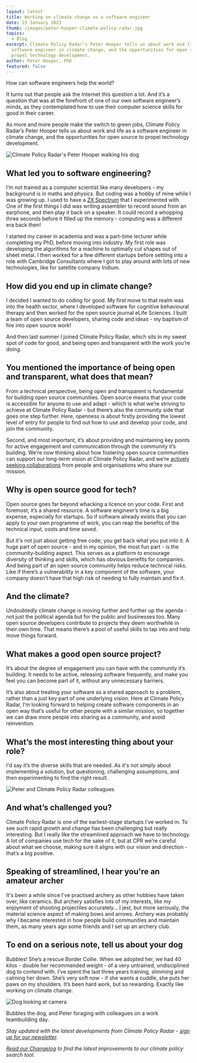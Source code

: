 ```yaml
---
layout: latest
title: Working on climate change as a software engineer
date: 23 January 2023
thumb: /images/peter-hooper-climate-policy-radar.jpg
topics:
  - Blog
excerpt: Climate Policy Radar’s Peter Hooper tells us about work and life as a
  software engineer in climate change, and the opportunities for open source to
  propel technology development.
author: Peter Hooper, PhD
featured: false
---
```

How can software engineers help the world?

It turns out that people ask the Internet this question a lot. And it’s a question that was at the forefront of one of our own software engineer’s minds, as they contemplated how to use their computer science skills for good in their career. 

As more and more people make the switch to green jobs, Climate Policy Radar’s Peter Hooper tells us about work and life as a software engineer in climate change, and the opportunities for open source to propel technology development.

![Climate Policy Radar's Peter Hooper walking his dog](/images/working-on-climate-change-as-a-software-engineer/cpr-s-peter-hooper-and-bubbles.jpg "Peter Hooper walking his dog Bubbles")

## What led you to software engineering?

I’m not trained as a computer scientist like many developers - my background is in maths and physics. But coding was a hobby of mine while I was growing up. I used to have a [ZX Spectrum](http://www.computinghistory.org.uk/det/424/Sinclair-ZX-Spectrum-48k/) that I experimented with. One of the first things I did was writing assembler to record sound from an earphone, and then play it back on a speaker. It could record a whopping three seconds before it filled up the memory - computing was a different era back then!

I started my career in academia and was a part-time lecturer while completing my PhD, before moving into industry. My first role was developing the algorithms for a machine to optimally cut shapes out of sheet metal. I then worked for a few different startups before settling into a role with Cambridge Consultants where I got to play around with lots of new technologies, like for satellite company Iridium.

## How did you end up in climate change?

I decided I wanted to do coding for good. My first move to that realm was into the health sector, where I developed software for cognitive behavioural therapy and then worked for the open source journal eLife Sciences. I built a team of open source developers, sharing code and ideas - my baptism of fire into open source work!

And then last summer I joined Climate Policy Radar, which sits in my sweet spot of code for good, and being open and transparent with the work you’re doing. 

## You mentioned the importance of being open and transparent, what does that mean?

From a technical perspective, being open and transparent is fundamental for building open source communities. Open source means that your code is accessible for anyone to use and adapt - which is what we’re striving to achieve at Climate Policy Radar - but there’s also the community side that goes one step further. Here, openness is about firstly providing the lowest level of entry for people to find out how to use and develop your code, and join the community. 

Second, and most important, it’s about providing and maintaining key points for active engagement and communication through the community it’s building. We’re now thinking about how fostering open source communities can support our long-term vision at Climate Policy Radar, and we’re [actively seeking collaborations](https://climatepolicyradar.org/contact) from people and organisations who share our mission.

## Why is open source good for tech?

Open source goes far beyond whacking a licence on your code. First and foremost, it’s a shared resource. A software engineer’s time is a big expense, especially for startups. So if software already exists that you can apply to your own programme of work, you can reap the benefits of the technical input, costs and time saved. 

But it's not just about getting free code; you get back what you put into it. A huge part of open source - and in my opinion, the most fun part - is the community-building aspect. This serves as a platform to encourage diversity of thinking and skills, which has obvious benefits for companies. And being part of an open source community helps reduce technical risks. Like if there’s a vulnerability in a key component of the software, your company doesn’t have that high risk of needing to fully maintain and fix it.

## And the climate?

Undoubtedly climate change is moving further and further up the agenda - not just the political agenda but for the public and businesses too. Many open source developers contribute to projects they deem worthwhile in their own time. That means there’s a pool of useful skills to tap into and help move things forward. 

## What makes a good open source project?

It’s about the degree of engagement you can have with the community it’s building. It needs to be active, releasing software frequently, and make you feel you can become part of it, without any unnecessary barriers. 

It’s also about treating your software as a shared approach to a problem, rather than a just key part of one underlying vision. Here at Climate Policy Radar, I’m looking forward to helping create software components in an open way that’s useful for other people with a similar mission, so together we can draw more people into sharing as a community, and avoid reinvention.

## What’s the most interesting thing about your role?

I'd say it’s the diverse skills that are needed. As it's not simply about implementing a solution, but questioning, challenging assumptions, and then experimenting to find the right result. 

![Peter and Climate Policy Radar colleagues](/images/working-on-climate-change-as-a-software-engineer/peter-and-climate-policy-radar-colleagues.jpg "Peter and Climate Policy Radar colleagues at a strategy day")

## And what’s challenged you?

Climate Policy Radar is one of the earliest-stage startups I’ve worked in. To see such rapid growth and change has been challenging but really interesting. But I really like the streamlined approach we have to technology. A lot of companies use tech for the sake of it, but at CPR we’re careful about what we choose, making sure it aligns with our vision and direction - that’s a big positive. 

## Speaking of streamlined, I hear you're an amateur archer

It's been a while since I've practised archery as other hobbies have taken over, like ceramics. But archery satisfies lots of my interests, like my enjoyment of shooting projectiles accurately... I jest, but more seriously, the material science aspect of making bows and arrows. Archery was probably why I became interested in how people build communities and maintain them, as many years ago some friends and I set up an archery club.

## To end on a serious note, tell us about your dog

Bubbles! She’s a rescue Border Collie. When we adopted her, we had 40 kilos - double her recommended weight - of a very untrained, undisciplined dog to contend with. I’ve spent the last three years training, slimming and calming her down. She’s very soft now - if she wants a cuddle, she puts her paws on my shoulders. It’s been hard work, but so rewarding. Exactly like working on climate change.

![Dog looking at camera](/images/working-on-climate-change-as-a-software-engineer/peter-and-colleagues-at-climate-policy-radar-1-.jpg "Bubbles the dog (left) and Peter foraging with colleagues on a work teambuilding day (right)")

B﻿ubbles the dog, and Peter foraging with colleagues on a work teambuilding day.

*Stay updated with the latest developments from Climate Policy Radar - [sign up for our newsletter](https://3566c5a7.sibforms.com/serve/MUIEAPkXK4liqQjleE87527EfcD9gDzY26dQhnJOxNeXZK_TvEAjl_Qu7rrkysJS2ODrj1LioiH24HTGbul2vS1sAxYCPHtu7PgnhZrAE9yCfaFrJ7vzmvBc3u87cs_pkC_99nQ2AqBONHtLwErrV7mcVga2qNlO1xetSeqVVWYsrVPRjg6Rc978eQEMasGQc4PFgIfMFza8TJEv).*

*[Read our Changelog](https://climatepolicyradar.notion.site/Climate-Policy-Radar-s-Public-Changelog-1f028d2141e946adaebb8a420f50029c) to find the latest improvements to our climate policy search tool.*